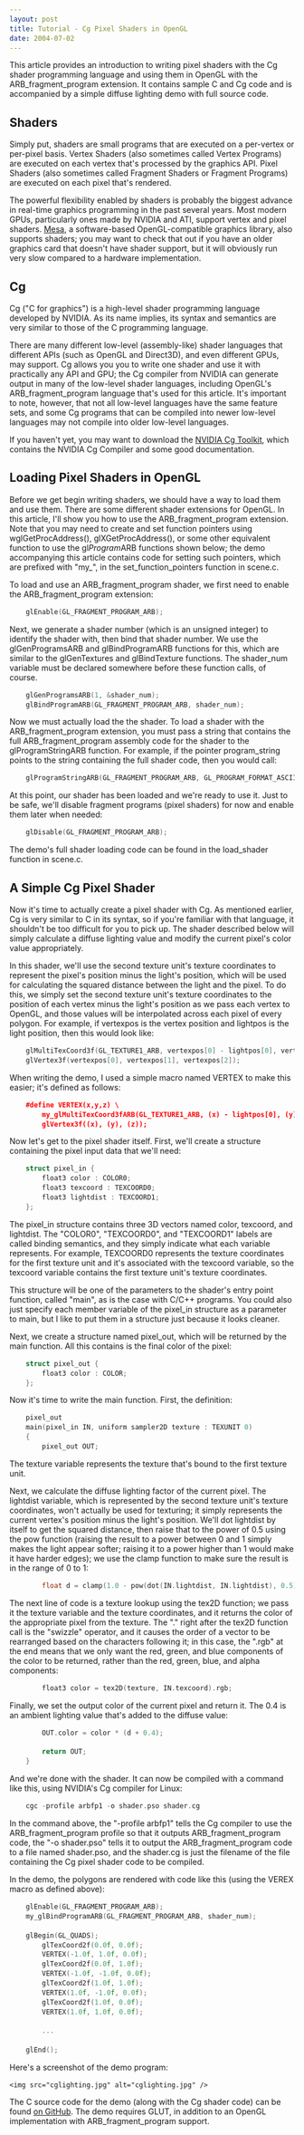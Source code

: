 ```yaml
---
layout: post
title: Tutorial - Cg Pixel Shaders in OpenGL
date: 2004-07-02
---
```


This article provides an introduction to writing pixel shaders with the Cg shader programming language and using them in OpenGL with the ARB_fragment_program extension. It contains sample C and Cg code and is accompanied by a simple diffuse lighting demo with full source code.

## Shaders

Simply put, shaders are small programs that are executed on a per-vertex or per-pixel basis. Vertex Shaders (also sometimes called Vertex Programs) are executed on each vertex that's processed by the graphics API. Pixel Shaders (also sometimes called Fragment Shaders or Fragment Programs) are executed on each pixel that's rendered.

The powerful flexibility enabled by shaders is probably the biggest advance in real-time graphics programming in the past several years. Most modern GPUs, particularly ones made by NVIDIA and ATI, support vertex and pixel shaders. <a href="http://www.mesa3d.org/">Mesa</a>, a software-based OpenGL-compatible graphics library, also supports shaders; you may want to check that out if you have an older graphics card that doesn't have shader support, but it will obviously run very slow compared to a hardware implementation.

## Cg

Cg ("C for graphics") is a high-level shader programming language developed by NVIDIA. As its name implies, its syntax and semantics are very similar to those of the C programming language.

There are many different low-level (assembly-like) shader languages that different APIs (such as OpenGL and Direct3D), and even different GPUs, may support. Cg allows you you to write one shader and use it with practically any API and GPU; the Cg compiler from NVIDIA can generate output in many of the low-level shader languages, including OpenGL's ARB_fragment_program language that's used for this article. It's important to note, however, that not all low-level languages have the same feature sets, and some Cg programs that can be compiled into newer low-level languages may not compile into older low-level languages.

If you haven't yet, you may want to download the <a href="http://developer.nvidia.com/object/cg_toolkit.html">NVIDIA Cg Toolkit</a>, which contains the NVIDIA Cg Compiler and some good documentation.

## Loading Pixel Shaders in OpenGL

Before we get begin writing shaders, we should have a way to load them and use them. There are some different shader extensions for OpenGL. In this article, I'll show you how to use the ARB_fragment_program extension. Note that you may need to create and set function pointers using wglGetProcAddress(), glXGetProcAddress(), or some other equivalent function to use the gl*Program*ARB functions shown below; the demo accompanying this article contains code for setting such pointers, which are prefixed with "my_", in the set_function_pointers function in scene.c.

To load and use an ARB_fragment_program shader, we first need to enable the ARB_fragment_program extension:

```c++
​    glEnable(GL_FRAGMENT_PROGRAM_ARB);
```

Next, we generate a shader number (which is an unsigned integer) to identify the shader with, then bind that shader number. We use the glGenProgramsARB and glBindProgramARB functions for this, which are similar to the glGenTextures and glBindTexture functions. The shader_num variable must be declared somewhere before these function calls, of course.

```c++
​    glGenProgramsARB(1, &shader_num);
    glBindProgramARB(GL_FRAGMENT_PROGRAM_ARB, shader_num);
```

Now we must actually load the the shader. To load a shader with the ARB_fragment_program extension, you must pass a string that contains the full ARB_fragment_program assembly code for the shader to the glProgramStringARB function. For example, if the pointer program_string points to the string containing the full shader code, then you would call:

```c++
​    glProgramStringARB(GL_FRAGMENT_PROGRAM_ARB, GL_PROGRAM_FORMAT_ASCII_ARB, strlen(program_string), program_string);
```

At this point, our shader has been loaded and we're ready to use it. Just to be safe, we'll disable fragment programs (pixel shaders) for now and enable them later when needed:

```c++
​    glDisable(GL_FRAGMENT_PROGRAM_ARB);
```

The demo's full shader loading code can be found in the load_shader function in scene.c.

## A Simple Cg Pixel Shader

Now it's time to actually create a pixel shader with Cg. As mentioned earlier, Cg is very similar to C in its syntax, so if you're familiar with that language, it shouldn't be too difficult for you to pick up. The shader described below will simply calculate a diffuse lighting value and modify the current pixel's color value appropriately.

In this shader, we'll use the second texture unit's texture coordinates to represent the pixel's position minus the light's position, which will be used for calculating the squared distance between the light and the pixel. To do this, we simply set the second texture unit's texture coordinates to the position of each vertex minus the light's position as we pass each vertex to OpenGL, and those values will be interpolated across each pixel of every polygon. For example, if vertexpos is the vertex position and lightpos is the light position, then this would look like:

```c++
​    glMultiTexCoord3f(GL_TEXTURE1_ARB, vertexpos[0] - lightpos[0], vertexpos[1] - lightpos[1], vertexpos[2] - lightpos[2]);
    glVertex3f(vertexpos[0], vertexpos[1], vertexpos[2]);
```

When writing the demo, I used a simple macro named VERTEX to make this easier; it's defined as follows:

```c++
​    #define VERTEX(x,y,z) \
        my_glMultiTexCoord3fARB(GL_TEXTURE1_ARB, (x) - lightpos[0], (y) - lightpos[1], (z) - lightpos[2]); \
        glVertex3f((x), (y), (z));
```

Now let's get to the pixel shader itself. First, we'll create a structure containing the pixel input data that we'll need:

```c++
​    struct pixel_in {
        float3 color : COLOR0;
        float3 texcoord : TEXCOORD0;
        float3 lightdist : TEXCOORD1;
    };
```

The pixel_in structure contains three 3D vectors named color, texcoord, and lightdist. The "COLOR0", "TEXCOORD0", and "TEXCOORD1" labels are called binding semantics, and they simply indicate what each variable represents. For example, TEXCOORD0 represents the texture coordinates for the first texture unit and it's associated with the texcoord variable, so the texcoord variable contains the first texture unit's texture coordinates.

This structure will be one of the parameters to the shader's entry point function, called "main", as is the case with C/C++ programs. You could also just specify each member variable of the pixel_in structure as a parameter to main, but I like to put them in a structure just because it looks cleaner.

Next, we create a structure named pixel_out, which will be returned by the main function. All this contains is the final color of the pixel:

```c++
​    struct pixel_out {
        float3 color : COLOR;
    };
```

Now it's time to write the main function. First, the definition:

```c++
​    pixel_out
    main(pixel_in IN, uniform sampler2D texture : TEXUNIT 0)
    {
        pixel_out OUT;
```

The texture variable represents the texture that's bound to the first texture unit.

Next, we calculate the diffuse lighting factor of the current pixel. The lightdist variable, which is represented by the second texture unit's texture coordinates, won't actually be used for texturing; it simply represents the current vertex's position minus the light's position. We'll dot lightdist by itself to get the squared distance, then raise that to the power of 0.5 using the pow function (raising the result to a power between 0 and 1 simply makes the light appear softer; raising it to a power higher than 1 would make it have harder edges); we use the clamp function to make sure the result is in the range of 0 to 1:

```c++
​        float d = clamp(1.0 - pow(dot(IN.lightdist, IN.lightdist), 0.5), 0.0, 1.0);
```

The next line of code is a texture lookup using the tex2D function; we pass it the texture variable and the texture coordinates, and it returns the color of the appropriate pixel from the texture. The "." right after the tex2D function call is the "swizzle" operator, and it causes the order of a vector to be rearranged based on the characters following it; in this case, the ".rgb" at the end means that we only want the red, green, and blue components of the color to be returned, rather than the red, green, blue, and alpha components:

```c++
​        float3 color = tex2D(texture, IN.texcoord).rgb;
```

Finally, we set the output color of the current pixel and return it. The 0.4 is an ambient lighting value that's added to the diffuse value:

```c++
​        OUT.color = color * (d + 0.4);

        return OUT;
    }
```

And we're done with the shader. It can now be compiled with a command like this, using NVIDIA's Cg compiler for Linux:

```c++
​    cgc -profile arbfp1 -o shader.pso shader.cg
```

In the command above, the "-profile arbfp1" tells the Cg compiler to use the ARB_fragment_program profile so that it outputs ARB_fragment_program code, the "-o shader.pso" tells it to output the ARB_fragment_program code to a file named shader.pso, and the shader.cg is just the filename of the file containing the Cg pixel shader code to be compiled.

In the demo, the polygons are rendered with code like this (using the VEREX macro as defined above):

```c++
​    glEnable(GL_FRAGMENT_PROGRAM_ARB);
    my_glBindProgramARB(GL_FRAGMENT_PROGRAM_ARB, shader_num);

    glBegin(GL_QUADS);
        glTexCoord2f(0.0f, 0.0f);
        VERTEX(-1.0f, 1.0f, 0.0f);
        glTexCoord2f(0.0f, 1.0f);
        VERTEX(-1.0f, -1.0f, 0.0f);
        glTexCoord2f(1.0f, 1.0f);
        VERTEX(1.0f, -1.0f, 0.0f);
        glTexCoord2f(1.0f, 0.0f);
        VERTEX(1.0f, 1.0f, 0.0f);

        ...

    glEnd();
```

Here's a screenshot of the demo program:

    <img src="cglighting.jpg" alt="cglighting.jpg" />

The C source code for the demo (along with the Cg shader code) can be found <a href="https://github.com/joshb/cglighting">on GitHub</a>. The demo requires GLUT, in addition to an OpenGL implementation with ARB_fragment_program support.
